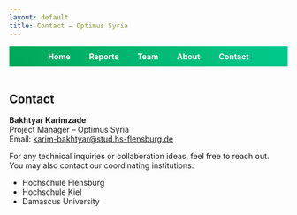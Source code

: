 ```yaml
---
layout: default
title: Contact – Optimus Syria
---
```


<div style="text-align:center; background:linear-gradient(90deg, #00a859, #00c98d); padding:10px;">
  <a href="index.html" style="color:white; margin:0 15px; font-weight:bold; text-decoration:none;">Home</a>
  <a href="week1.html" style="color:white; margin:0 15px; font-weight:bold; text-decoration:none;">Reports</a>
  <a href="team.html" style="color:white; margin:0 15px; font-weight:bold; text-decoration:none;">Team</a>
  <a href="about.html" style="color:white; margin:0 15px; font-weight:bold; text-decoration:none;">About</a>
  <a href="contact.html" style="color:white; margin:0 15px; font-weight:bold; text-decoration:none;">Contact</a>
</div>

<br>


<link rel="stylesheet" href="assets/style.css">

## Contact

**Bakhtyar Karimzade**  
Project Manager – Optimus Syria  
Email: karim-bakhtyar@stud.hs-flensburg.de  

For any technical inquiries or collaboration ideas, feel free to reach out.  
You may also contact our coordinating institutions:

- Hochschule Flensburg  
- Hochschule Kiel  
- Damascus University
